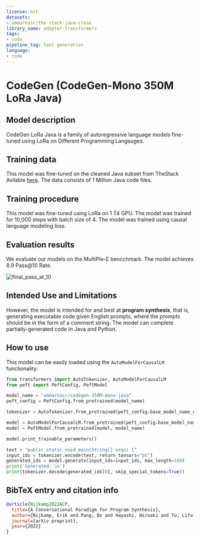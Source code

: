 ```yaml
---
license: mit
datasets:
- ammarnasr/the-stack-java-clean
library_name: adapter-transformers
tags:
- code
pipeline_tag: text-generation
language:
- code
---
```



# CodeGen (CodeGen-Mono 350M LoRa Java)

## Model description
CodeGen LoRa Java is a family of autoregressive language models fine-tuned using LoRa on Different Programming Langauges.
## Training data
<!-- https://huggingface.co/datasets/ammarnasr/the-stack-java-clean -->
This model was fine-tuned on the cleaned Java subset from TheStack Avilable [here](https://huggingface.co/datasets/ammarnasr/the-stack-java-clean). The data consists of 1 Million Java code files.

## Training procedure

This model was fine-tuned using LoRa on 1 T4 GPU. The model was trained for 10,000 steps with batch size of 4. The model was trained using causal language modeling loss.

## Evaluation results

We evaluate our models on the MultiPle-E bencchmark. The model achieves 8.9 Pass@10 Rate.
<!-- add image 'final_pass_at_10.png' -->
![final_pass_at_10](https://user-images.githubusercontent.com/1423657/137638724-9b0b8b0a-5b9a-4b0a-9b0a-9b0b0b0b0b0b.png)


## Intended Use and Limitations

However, the model is intended for and best at **program synthesis**, that is, generating executable code given English prompts, where the prompts should be in the form of a comment string. The model can complete partially-generated code in Java and Python.

## How to use

This model can be easily loaded using the `AutoModelForCausalLM` functionality:

```python
from transformers import AutoTokenizer, AutoModelForCausalLM
from peft import PeftConfig, PeftModel

model_name = "ammarnasr/codegen-350M-mono-java"
peft_config = PeftConfig.from_pretrained(model_name)

tokenizer = AutoTokenizer.from_pretrained(peft_config.base_model_name_or_path)

model = AutoModelForCausalLM.from_pretrained(peft_config.base_model_name_or_path)
model = PeftModel.from_pretrained(model, model_name)

model.print_trainable_parameters()

text = "public static void main(String[] args) {"
input_ids = tokenizer.encode(text, return_tensors="pt")
generated_ids = model.generate(input_ids=input_ids, max_length=100)
print('Generated: \n')
print(tokenizer.decode(generated_ids[0], skip_special_tokens=True))
```

## BibTeX entry and citation info

```bibtex
@article{Nijkamp2022ACP,
  title={A Conversational Paradigm for Program Synthesis},
  author={Nijkamp, Erik and Pang, Bo and Hayashi, Hiroaki and Tu, Lifu and Wang, Huan and Zhou, Yingbo and Savarese, Silvio and Xiong, Caiming},
  journal={arXiv preprint},
  year={2022}
}
```